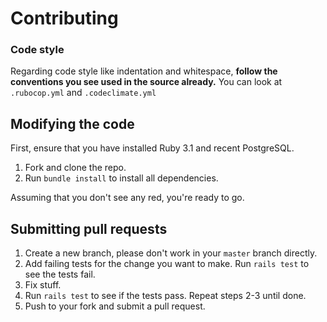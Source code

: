 # Contributing

### Code style
Regarding code style like indentation and whitespace, **follow the conventions you see used in the source already.**
You can look at `.rubocop.yml` and `.codeclimate.yml`

## Modifying the code
First, ensure that you have installed Ruby 3.1 and recent PostgreSQL.

1. Fork and clone the repo.
1. Run `bundle install` to install all dependencies.

Assuming that you don't see any red, you're ready to go.

## Submitting pull requests

1. Create a new branch, please don't work in your `master` branch directly.
1. Add failing tests for the change you want to make. Run `rails test` to see the tests fail.
1. Fix stuff.
1. Run `rails test` to see if the tests pass. Repeat steps 2-3 until done.
1. Push to your fork and submit a pull request.
